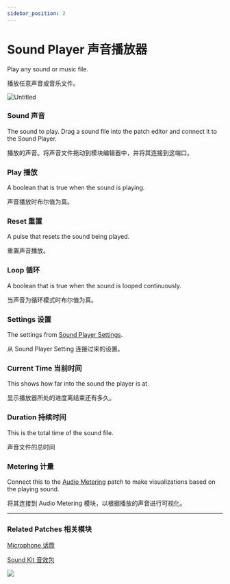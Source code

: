 ```yaml
---
sidebar_position: 2
---
```


# Sound Player 声音播放器

Play any sound or music file.

播放任意声音或音乐文件。

![Untitled](https://s3.us-west-2.amazonaws.com/secure.notion-static.com/21d916a1-e434-4f9e-9209-b2066d74e2a6/Untitled.png?X-Amz-Algorithm=AWS4-HMAC-SHA256&X-Amz-Content-Sha256=UNSIGNED-PAYLOAD&X-Amz-Credential=AKIAT73L2G45EIPT3X45%2F20220602%2Fus-west-2%2Fs3%2Faws4_request&X-Amz-Date=20220602T170310Z&X-Amz-Expires=86400&X-Amz-Signature=46fa0bd325141a193759d7cf217cef3ea1f06040bf52a5db616197d719d6eb71&X-Amz-SignedHeaders=host&response-content-disposition=filename%20%3D%22Untitled.png%22&x-id=GetObject)

### Sound 声音

The sound to play. Drag a sound file into the patch editor and connect it to the Sound Player.

播放的声音。将声音文件拖动到模块编辑器中，并将其连接到这端口。

### Play 播放

A boolean that is true when the sound is playing.

声音播放时布尔值为真。

### Reset 重置

A pulse that resets the sound being played.

重置声音播放。

### Loop 循环

A boolean that is true when the sound is looped continuously.

当声音为循环模式时布尔值为真。

### Settings 设置

The settings from [Sound Player Settings](./Sound%20Player%20Setting.md).

从 Sound Player Setting 连接过来的设置。

### Current Time 当前时间

This shows how far into the sound the player is at.

显示播放器所处的进度离结束还有多久。

### Duration 持续时间

This is the total time of the sound file.

声音文件的总时间

### Metering 计量

Connect this to the [Audio Metering](./../Media/Audio%20Metering.md) patch to make visualizations based on the playing sound.

将其连接到 Audio Metering 模块，以根据播放的声音进行可视化。

------

### Related Patches 相关模块

[Microphone 话筒](./Microphone.md)

[Sound Kit 音效包](./Sound%20Kit.md)

![](https://s3.us-west-2.amazonaws.com/secure.notion-static.com/2d0710cb-2421-4870-8a88-c2e39e4a9cf7/Untitled.png?X-Amz-Algorithm=AWS4-HMAC-SHA256&X-Amz-Content-Sha256=UNSIGNED-PAYLOAD&X-Amz-Credential=AKIAT73L2G45EIPT3X45%2F20220602%2Fus-west-2%2Fs3%2Faws4_request&X-Amz-Date=20220602T170318Z&X-Amz-Expires=86400&X-Amz-Signature=3358ec04cba12c016a8a38ddfb6bcc7addd91f4f7e1109fc709f9ea070acef8d&X-Amz-SignedHeaders=host&response-content-disposition=filename%20%3D%22Untitled.png%22&x-id=GetObject)
